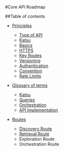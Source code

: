 #Core API Roadmap

##Table of contents

- [Principles](principles.html)

    - [Type of API](./principles.html#type-api)
    - [Katsu](./principles.html#katsu)
    - [Basics](./principles.html#basics)
    - [HTTPS](./principles.html#https)
    - [Key Routes](./principles.html#routes)
    - [Versioning](./principles.html#versionning)
    - [Authentication](./principles.html#authentication)
    - [Convention](./principles.html#convention)
    - [Rate Limits](./principles.html#rate-limits)

- [Glossary of terms](glossary.html)

    - [Katsu](glossary.html#katsu)
    - [Queries](glossary.html#queries)
    - [Orchestration](glossary.html#orchestration)
    - [API Implementation](glossary.html#implementation)

- [Routes](routes.html)

    - [Discovery Route](routes/discovery.html)
    - [Retrieval Route](routes/retrieve.html)
    - Exploration Route
    - Orchestration Route

